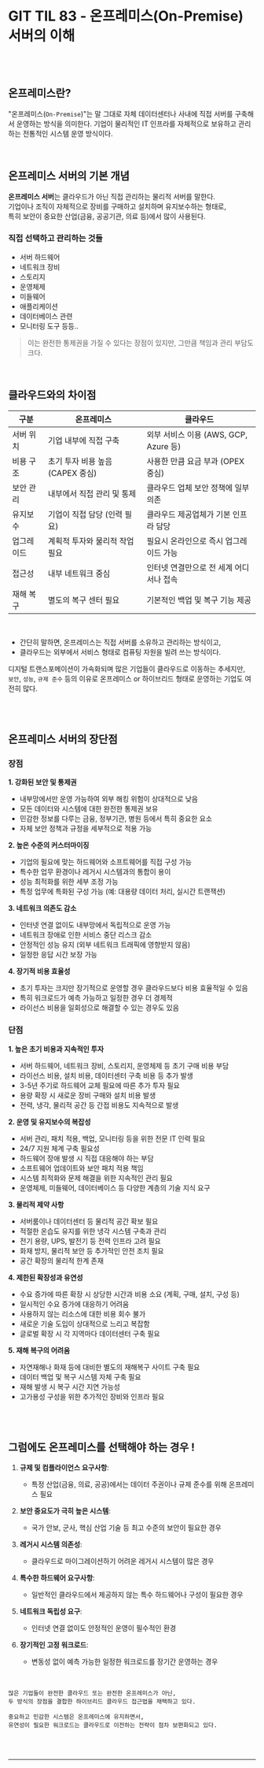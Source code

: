 # GIT TIL 83 - 온프레미스(On-Premise) 서버의 이해

<br><br>

## 온프레미스란?

"온프레미스(`On-Premise`)"는 말 그대로 자체 데이터센터나 사내에 직접 서버를 구축해서 운영하는 방식을 의미한다. 기업이 물리적인 IT 인프라를 자체적으로 보유하고 관리하는 전통적인 시스템 운영 방식이다.

<br>

## 온프레미스 서버의 기본 개념

**온프레미스 서버**는 클라우드가 아닌 직접 관리하는 물리적 서버를 말한다. <br> 기업이나 조직이 자체적으로 장비를 구매하고 설치하며 유지보수하는 형태로, <br> 특히 보안이 중요한 산업(금융, 공공기관, 의료 등)에서 많이 사용된다.

### 직접 선택하고 관리하는 것들
- 서버 하드웨어
- 네트워크 장비
- 스토리지
- 운영체제
- 미들웨어
- 애플리케이션
- 데이터베이스 관련
- 모니터링 도구 등등..

>이는 완전한 통제권을 가질 수 있다는 장점이 있지만,  그만큼 책임과 관리 부담도 크다.

<br>

## 클라우드와의 차이점

| 구분 | 온프레미스 | 클라우드 |
|------|-----------|---------|
| 서버 위치 | 기업 내부에 직접 구축 | 외부 서비스 이용 (AWS, GCP, Azure 등) |
| 비용 구조 | 초기 투자 비용 높음 (CAPEX 중심) | 사용한 만큼 요금 부과 (OPEX 중심) |
| 보안 관리 | 내부에서 직접 관리 및 통제 | 클라우드 업체 보안 정책에 일부 의존 |
| 유지보수 | 기업이 직접 담당 (인력 필요) | 클라우드 제공업체가 기본 인프라 담당 |
| 업그레이드 | 계획적 투자와 물리적 작업 필요 | 필요시 온라인으로 즉시 업그레이드 가능 |
| 접근성 | 내부 네트워크 중심 | 인터넷 연결만으로 전 세계 어디서나 접속 |
| 재해 복구 | 별도의 복구 센터 필요 | 기본적인 백업 및 복구 기능 제공 |

<br>

- 간단히 말하면, 온프레미스는 직접 서버를 소유하고 관리하는 방식이고, 
- 클라우드는 외부에서 서비스 형태로 컴퓨팅 자원을 빌려 쓰는 방식이다. 


디지털 트랜스포메이션이 가속화되며 많은 기업들이 클라우드로 이동하는 추세지만, <br>
 `보안`, `성능`, `규제 준수` 등의 이유로 온프레미스 or 하이브리드 형태로 운영하는 기업도 여전히 많다.

<br><br>

## 온프레미스 서버의 장단점

### 장점

**1. 강화된 보안 및 통제권**
- 내부망에서만 운영 가능하여 외부 해킹 위험이 상대적으로 낮음
- 모든 데이터와 시스템에 대한 완전한 통제권 보유
- 민감한 정보를 다루는 금융, 정부기관, 병원 등에서 특히 중요한 요소
- 자체 보안 정책과 규정을 세부적으로 적용 가능

**2. 높은 수준의 커스터마이징**
- 기업의 필요에 맞는 하드웨어와 소프트웨어를 직접 구성 가능
- 특수한 업무 환경이나 레거시 시스템과의 통합이 용이
- 성능 최적화를 위한 세부 조정 가능
- 특정 업무에 특화된 구성 가능 (예: 대용량 데이터 처리, 실시간 트랜잭션)

**3. 네트워크 의존도 감소**
- 인터넷 연결 없이도 내부망에서 독립적으로 운영 가능
- 네트워크 장애로 인한 서비스 중단 리스크 감소
- 안정적인 성능 유지 (외부 네트워크 트래픽에 영향받지 않음)
- 일정한 응답 시간 보장 가능

**4. 장기적 비용 효율성**
- 초기 투자는 크지만 장기적으로 운영할 경우 클라우드보다 비용 효율적일 수 있음
- 특히 워크로드가 예측 가능하고 일정한 경우 더 경제적
- 라이선스 비용을 일회성으로 해결할 수 있는 경우도 있음

### 단점

**1. 높은 초기 비용과 지속적인 투자**
- 서버 하드웨어, 네트워크 장비, 스토리지, 운영체제 등 초기 구매 비용 부담
- 라이선스 비용, 설치 비용, 데이터센터 구축 비용 등 추가 발생
- 3-5년 주기로 하드웨어 교체 필요에 따른 추가 투자 필요
- 용량 확장 시 새로운 장비 구매와 설치 비용 발생
- 전력, 냉각, 물리적 공간 등 간접 비용도 지속적으로 발생

**2. 운영 및 유지보수의 복잡성**
- 서버 관리, 패치 적용, 백업, 모니터링 등을 위한 전문 IT 인력 필요
- 24/7 지원 체계 구축 필요성
- 하드웨어 장애 발생 시 직접 대응해야 하는 부담
- 소프트웨어 업데이트와 보안 패치 적용 책임
- 시스템 최적화와 문제 해결을 위한 지속적인 관리 필요
- 운영체제, 미들웨어, 데이터베이스 등 다양한 계층의 기술 지식 요구

**3. 물리적 제약 사항**
- 서버룸이나 데이터센터 등 물리적 공간 확보 필요
- 적절한 온습도 유지를 위한 냉각 시스템 구축과 관리
- 전기 용량, UPS, 발전기 등 전력 인프라 고려 필요
- 화재 방지, 물리적 보안 등 추가적인 안전 조치 필요
- 공간 확장의 물리적 한계 존재

**4. 제한된 확장성과 유연성**
- 수요 증가에 따른 확장 시 상당한 시간과 비용 소요 (계획, 구매, 설치, 구성 등)
- 일시적인 수요 증가에 대응하기 어려움
- 사용하지 않는 리소스에 대한 비용 회수 불가
- 새로운 기술 도입이 상대적으로 느리고 복잡함
- 글로벌 확장 시 각 지역마다 데이터센터 구축 필요


**5. 재해 복구의 어려움**
- 자연재해나 화재 등에 대비한 별도의 재해복구 사이트 구축 필요
- 데이터 백업 및 복구 시스템 자체 구축 필요
- 재해 발생 시 복구 시간 지연 가능성
- 고가용성 구성을 위한 추가적인 장비와 인프라 필요

<br><br>

## 그럼에도 온프레미스를 선택해야 하는 경우 !

1. **규제 및 컴플라이언스 요구사항**: 
   - 특정 산업(금융, 의료, 공공)에서는 데이터 주권이나 규제 준수를 위해 온프레미스 필요

2. **보안 중요도가 극히 높은 시스템**: 
   - 국가 안보, 군사, 핵심 산업 기술 등 최고 수준의 보안이 필요한 경우

3. **레거시 시스템 의존성**: 
   - 클라우드로 마이그레이션하기 어려운 레거시 시스템이 많은 경우

4. **특수한 하드웨어 요구사항**: 
   - 일반적인 클라우드에서 제공하지 않는 특수 하드웨어나 구성이 필요한 경우

5. **네트워크 독립성 요구**: 
   - 인터넷 연결 없이도 안정적인 운영이 필수적인 환경

6. **장기적인 고정 워크로드**: 
   - 변동성 없이 예측 가능한 일정한 워크로드를 장기간 운영하는 경우


<br>

```
많은 기업들이 완전한 클라우드 또는 완전한 온프레미스가 아닌,
두 방식의 장점을 결합한 하이브리드 클라우드 접근법을 채택하고 있다.

중요하고 민감한 시스템은 온프레미스에 유지하면서, 
유연성이 필요한 워크로드는 클라우드로 이전하는 전략이 점차 보편화되고 있다.
```

<br><br>

---

<br><br>